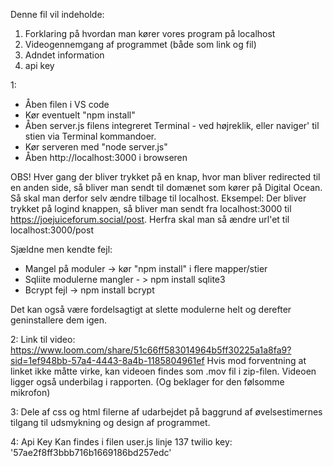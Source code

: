 Denne fil vil indeholde:

1. Forklaring på hvordan man kører vores program på localhost
2. Videogennemgang af programmet (både som link og fil)
3. Adndet information
4. api key

1:

- Åben filen i VS code
- Kør eventuelt "npm install"
- Åben server.js filens integreret Terminal - ved højreklik, eller naviger' til stien via Terminal kommandoer.
- Kør serveren med "node server.js"
- Åben http://localhost:3000 i browseren

OBS! Hver gang der bliver trykket på en knap, hvor man bliver redirected til en anden side, så bliver man sendt til domænet som kører på Digital Ocean.
Så skal man derfor selv ændre tilbage til localhost.
Eksempel: Der bliver trykket på logind knappen, så bliver man sendt fra localhost:3000 til https://joejuiceforum.social/post. Herfra skal man så ændre url'et til localhost:3000/post

Sjældne men kendte fejl:

- Mangel på moduler -> kør "npm install" i flere mapper/stier
- Sqliite modulerne mangler - > npm install sqlite3
- Bcrypt fejl -> npm install bcrypt

Det kan også være fordelsagtigt at slette modulerne helt og derefter geninstallere dem igen.

2:
Link til video: https://www.loom.com/share/51c66ff583014964b5ff30225a1a8fa9?sid=1ef948bb-57a4-4443-8a4b-1185804961ef
Hvis mod forventning at linket ikke måtte virke, kan videoen findes som .mov fil i zip-filen.
Videoen ligger også underbilag i rapporten.
(Og beklager for den følsomme mikrofon)

3:
Dele af css og html filerne af udarbejdet på baggrund af øvelsestimernes tilgang til udsmykning og design af programmet.

4:
Api Key
Kan findes i filen user.js linje 137
twilio key: '57ae2f8ff3bbb716b1669186bd257edc'  
